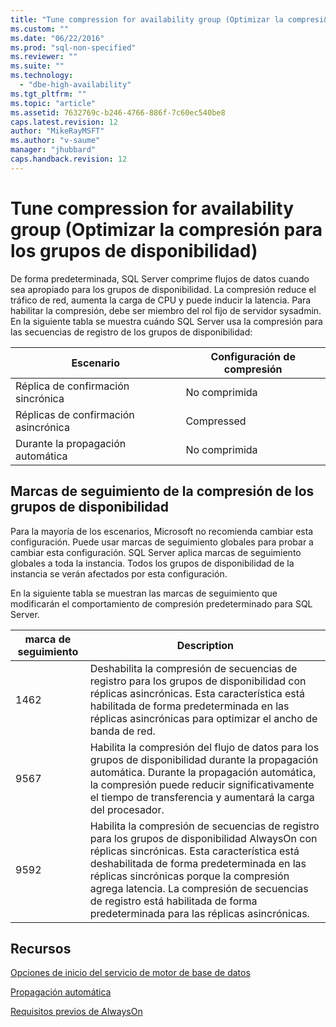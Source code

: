 ```yaml
---
title: "Tune compression for availability group (Optimizar la compresi&#243;n para los grupos de disponibilidad) | Microsoft Docs"
ms.custom: ""
ms.date: "06/22/2016"
ms.prod: "sql-non-specified"
ms.reviewer: ""
ms.suite: ""
ms.technology: 
  - "dbe-high-availability"
ms.tgt_pltfrm: ""
ms.topic: "article"
ms.assetid: 7632769c-b246-4766-886f-7c60ec540be8
caps.latest.revision: 12
author: "MikeRayMSFT"
ms.author: "v-saume"
manager: "jhubbard"
caps.handback.revision: 12
---
```

# Tune compression for availability group (Optimizar la compresi&#243;n para los grupos de disponibilidad)

De forma predeterminada, SQL Server comprime flujos de datos cuando sea apropiado para los grupos de disponibilidad. La compresión reduce el tráfico de red, aumenta la carga de CPU y puede inducir la latencia. Para habilitar la compresión, debe ser miembro del rol fijo de servidor sysadmin. En la siguiente tabla se muestra cuándo SQL Server usa la compresión para las secuencias de registro de los grupos de disponibilidad:

| Escenario | Configuración de compresión
| ---- | ----
| Réplica de confirmación sincrónica | No comprimida
| Réplicas de confirmación asincrónica | Compressed
| Durante la propagación automática | No comprimida

## Marcas de seguimiento de la compresión de los grupos de disponibilidad 

Para la mayoría de los escenarios, Microsoft no recomienda cambiar esta configuración. Puede usar marcas de seguimiento globales para probar a cambiar esta configuración. SQL Server aplica marcas de seguimiento globales a toda la instancia. Todos los grupos de disponibilidad de la instancia se verán afectados por esta configuración.  

En la siguiente tabla se muestran las marcas de seguimiento que modificarán el comportamiento de compresión predeterminado para SQL Server. 

marca de seguimiento | Description
------------- | -------------
1462          | Deshabilita la compresión de secuencias de registro para los grupos de disponibilidad con réplicas asincrónicas. Esta característica está habilitada de forma predeterminada en las réplicas asincrónicas para optimizar el ancho de banda de red.
9567          | Habilita la compresión del flujo de datos para los grupos de disponibilidad durante la propagación automática. Durante la propagación automática, la compresión puede reducir significativamente el tiempo de transferencia y aumentará la carga del procesador.
9592          | Habilita la compresión de secuencias de registro para los grupos de disponibilidad AlwaysOn con réplicas sincrónicas. Esta característica está deshabilitada de forma predeterminada en las réplicas sincrónicas porque la compresión agrega latencia. La compresión de secuencias de registro está habilitada de forma predeterminada para las réplicas asincrónicas.


## Recursos


[Opciones de inicio del servicio de motor de base de datos](../../../database-engine/configure-windows/database-engine-service-startup-options.md)

[Propagación automática](https://msdn.microsoft.com/library/mt735149(SQL.130).aspx)

[Requisitos previos de AlwaysOn](https://msdn.microsoft.com/library/ff878487.aspx) 